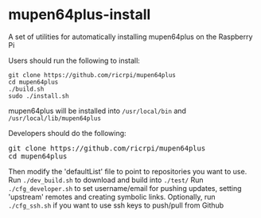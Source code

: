 mupen64plus-install
===================

A set of utilities for automatically installing mupen64plus on the Raspberry Pi

Users should run the following to install:
```
git clone https://github.com/ricrpi/mupen64plus
cd mupen64plus
./build.sh
sudo ./install.sh
```

mupen64plus will be installed into `/usr/local/bin` and `/usr/local/lib/mupen64plus`

Developers should do the following:
<pre>git clone https://github.com/ricrpi/mupen64plus
cd mupen64plus</pre>
Then modify the 'defaultList' file to point to repositories you want to use.
Run `./dev_build.sh` to download and build into `./test/`
Run `./cfg_developer.sh` to set username/email for pushing updates, setting 'upstream' remotes and creating symbolic links.
Optionally, run `./cfg_ssh.sh` if you want to use ssh keys to push/pull from Github
